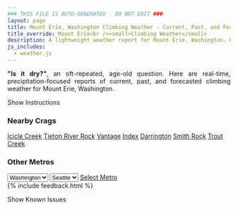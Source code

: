 ```yaml
---
### THIS FILE IS AUTO-GENERATED - DO NOT EDIT ###
layout: page
title: Mount Erie, Washington Climbing Weather - Current, Past, and Forecasted Report
title_override: Mount Erie<br /><small>Climbing Weather</small>
description: A lightweight weather report for Mount Erie, Washington. Optimized for slow internet connections.
js_includes:
  - weather.js
---
```


<section class="measure center lh-copy f5-ns f6 ph2 mv4" style="text-align: justify;">
<strong>"Is it dry?"</strong>, an oft-repeated, age-old question. Here are real-time,
precipitation-focused reports of current, past, and forecasted climbing weather for Mount Erie, Washington.
</section>

<p id="settings-toggle" class="mw5 b center tc hover-light-red black-70 pointer">Show Instructions</p>
<section id="settings" class="overflow-hidden" style="display:none;">
    <div class="mv2 ph2 center">
        <div class="fn f6 tc pv2">
            <p class="measure lh-copy center"><strong>Show/hide hourly forecasts</strong> by clicking the desired day.</p>
            <hr class="mw5 p0 mv2 o-60 b0 bt b--light-red light-red bg-light-red">
            <p class="measure lh-copy center"><strong>Current and Past conditions</strong> are measured by the nearest weather station. <strong>Forecast conditions</strong> are calculated and polled separately.</p>
            <hr class="mw5 p0 mv2 o-60 b0 bt b--light-red light-red bg-light-red">
            <p class="measure lh-copy center"><strong>Having issues?</strong> Try <a id="clear-cache" class="no-underline relative fancy-link light-red hover-light-red" href="#">clearing the local cache</a>.</p>
            <hr class="mw5 p0 mv2 o-60 b0 bt b--light-red light-red bg-light-red">
            <p class="measure lh-copy center">Weather data sourced from <a class="no-underline fancy-link relative light-red" target="_blank" href="https://www.weather.gov/documentation/services-web-api">weather.gov</a>.</p>
        </div>
    </div>
</section>
<section id="weather" data-crag="mount-erie-washington" class="mv4-ns mv3 ph2 center"></section>
<section id="nearby" class="tc lh-copy">
  <h3>Nearby Crags</h3>
<a class="nowrap no-underline fancy-link relative light-red mh3" href="/crags/icicle-creek-washington-weather.html">Icicle Creek</a>
<a class="nowrap no-underline fancy-link relative light-red mh3" href="/crags/tieton-river-rock-washington-weather.html">Tieton River Rock</a>
<a class="nowrap no-underline fancy-link relative light-red mh3" href="/crags/vantage-washington-weather.html">Vantage</a>
<a class="nowrap no-underline fancy-link relative light-red mh3" href="/crags/index-washington-weather.html">Index</a>
<a class="nowrap no-underline fancy-link relative light-red mh3" href="/crags/darrington-washington-weather.html">Darrington</a>
<a class="nowrap no-underline fancy-link relative light-red mh3" href="/crags/smith-rock-oregon-weather.html">Smith Rock</a>
<a class="nowrap no-underline fancy-link relative light-red mh3" href="/crags/trout-creek-oregon-weather.html">Trout Creek</a>
</section>
<section id="nearby" class="tc lh-copy">
  <h3>Other Metros</h3>
  <select class="ma1 bg-near-white pa2" id="stateSel">
    <option value="Texas">Texas</option>
    <option value="Washington" selected>Washington</option>
    <option value="Colorado">Colorado</option>
    <option value="Tennessee">Tennessee</option>
    <option value="Utah">Utah</option>
    <option value="California">California</option>
  </select>
  <select class="ma1 bg-near-white pa2" id="citySel">
    <option value="Seattle" selected>Seattle</option>
  </select>
  <a id="selectMetro" class="f6 link dim ph3 pv2 ma1 dib white bg-light-red" href="/crags/seattle-washington-weather.html">Select Metro</a>
  <script>
    var states = [];
    states["Texas"] = "Austin"
    states["Washington"] = "Seattle"
    states["Colorado"] = "Denver"
    states["Tennessee"] = "Nashville"
    states["Utah"] = "Salt Lake City"
    states["California"] = "San Francisco|Los Angeles"
  </script>
</section>
{% include feedback.html %}
<p id="issues-toggle" class="mw5 b center tc hover-light-red black-70 pointer">Show Known Issues</p>
<section id="issues" class="overflow-hidden tc f6">
</section>

<script>
  var weekly_SEW_123_109 = {"updated":"2021-12-12T22:58:42+00:00","units":"us","forecastGenerator":"BaselineForecastGenerator","generatedAt":"2021-12-13T08:18:57+00:00","updateTime":"2021-12-12T22:58:42+00:00","validTimes":"2021-12-12T16:00:00+00:00/P7DT12H","elevation":{"unitCode":"wmoUnit:m","value":238.9632},"periods":[{"number":1,"name":"Overnight","startTime":"2021-12-13T00:00:00-08:00","endTime":"2021-12-13T06:00:00-08:00","isDaytime":false,"temperature":36,"temperatureUnit":"F","temperatureTrend":null,"windSpeed":"12 mph","windDirection":"ESE","icon":"https://api.weather.gov/icons/land/night/snow,50?size=medium","shortForecast":"Chance Rain And Snow Showers","detailedForecast":"A chance of rain and snow showers. Cloudy, with a low around 36. East southeast wind around 12 mph. Chance of precipitation is 50%. New rainfall amounts less than a tenth of an inch possible."},{"number":2,"name":"Monday","startTime":"2021-12-13T06:00:00-08:00","endTime":"2021-12-13T18:00:00-08:00","isDaytime":true,"temperature":44,"temperatureUnit":"F","temperatureTrend":"falling","windSpeed":"8 to 15 mph","windDirection":"SE","icon":"https://api.weather.gov/icons/land/day/snow,70?size=medium","shortForecast":"Rain And Snow Showers Likely","detailedForecast":"Rain and snow showers likely. Mostly cloudy. High near 44, with temperatures falling to around 41 in the afternoon. Southeast wind 8 to 15 mph, with gusts as high as 21 mph. Chance of precipitation is 70%. New rainfall amounts between a tenth and quarter of an inch possible."},{"number":3,"name":"Monday Night","startTime":"2021-12-13T18:00:00-08:00","endTime":"2021-12-14T06:00:00-08:00","isDaytime":false,"temperature":35,"temperatureUnit":"F","temperatureTrend":"rising","windSpeed":"7 to 10 mph","windDirection":"SSE","icon":"https://api.weather.gov/icons/land/night/rain_showers,70/snow,50?size=medium","shortForecast":"Rain Showers Likely then Chance Rain And Snow Showers","detailedForecast":"Rain showers likely before 1am, then a chance of rain and snow showers. Mostly cloudy. Low around 35, with temperatures rising to around 37 overnight. South southeast wind 7 to 10 mph. Chance of precipitation is 70%. New rainfall amounts between a tenth and quarter of an inch possible."},{"number":4,"name":"Tuesday","startTime":"2021-12-14T06:00:00-08:00","endTime":"2021-12-14T18:00:00-08:00","isDaytime":true,"temperature":42,"temperatureUnit":"F","temperatureTrend":null,"windSpeed":"8 mph","windDirection":"SE","icon":"https://api.weather.gov/icons/land/day/snow,40/snow,30?size=medium","shortForecast":"Chance Rain And Snow Showers","detailedForecast":"A chance of rain and snow showers. Partly sunny, with a high near 42. Southeast wind around 8 mph. Chance of precipitation is 40%. New rainfall amounts less than a tenth of an inch possible."},{"number":5,"name":"Tuesday Night","startTime":"2021-12-14T18:00:00-08:00","endTime":"2021-12-15T06:00:00-08:00","isDaytime":false,"temperature":33,"temperatureUnit":"F","temperatureTrend":null,"windSpeed":"7 to 13 mph","windDirection":"ESE","icon":"https://api.weather.gov/icons/land/night/snow,30?size=medium","shortForecast":"Chance Snow Showers then Chance Light Snow","detailedForecast":"A chance of rain showers before 7pm, then a chance of snow showers between 7pm and 10pm, then a chance of snow. Mostly cloudy, with a low around 33. East southeast wind 7 to 13 mph. Chance of precipitation is 30%. Little or no snow accumulation expected."},{"number":6,"name":"Wednesday","startTime":"2021-12-15T06:00:00-08:00","endTime":"2021-12-15T18:00:00-08:00","isDaytime":true,"temperature":42,"temperatureUnit":"F","temperatureTrend":null,"windSpeed":"6 to 13 mph","windDirection":"ESE","icon":"https://api.weather.gov/icons/land/day/snow,30?size=medium","shortForecast":"Chance Light Snow","detailedForecast":"A chance of snow before 4pm, then a chance of rain and snow showers. Mostly cloudy, with a high near 42. Chance of precipitation is 30%. Little or no snow accumulation expected."},{"number":7,"name":"Wednesday Night","startTime":"2021-12-15T18:00:00-08:00","endTime":"2021-12-16T06:00:00-08:00","isDaytime":false,"temperature":29,"temperatureUnit":"F","temperatureTrend":null,"windSpeed":"7 mph","windDirection":"E","icon":"https://api.weather.gov/icons/land/night/snow,30/snow,20?size=medium","shortForecast":"Chance Rain And Snow Showers","detailedForecast":"A chance of rain and snow showers. Mostly cloudy, with a low around 29. Chance of precipitation is 30%."},{"number":8,"name":"Thursday","startTime":"2021-12-16T06:00:00-08:00","endTime":"2021-12-16T18:00:00-08:00","isDaytime":true,"temperature":40,"temperatureUnit":"F","temperatureTrend":null,"windSpeed":"6 to 17 mph","windDirection":"N","icon":"https://api.weather.gov/icons/land/day/snow/sct?size=medium","shortForecast":"Slight Chance Snow Showers then Mostly Sunny","detailedForecast":"A slight chance of snow showers before 10am. Mostly sunny, with a high near 40."},{"number":9,"name":"Thursday Night","startTime":"2021-12-16T18:00:00-08:00","endTime":"2021-12-17T06:00:00-08:00","isDaytime":false,"temperature":30,"temperatureUnit":"F","temperatureTrend":null,"windSpeed":"6 to 17 mph","windDirection":"E","icon":"https://api.weather.gov/icons/land/night/sct?size=medium","shortForecast":"Partly Cloudy","detailedForecast":"Partly cloudy, with a low around 30."},{"number":10,"name":"Friday","startTime":"2021-12-17T06:00:00-08:00","endTime":"2021-12-17T18:00:00-08:00","isDaytime":true,"temperature":40,"temperatureUnit":"F","temperatureTrend":null,"windSpeed":"7 mph","windDirection":"ESE","icon":"https://api.weather.gov/icons/land/day/snow?size=medium","shortForecast":"Chance Snow Showers","detailedForecast":"A chance of snow showers between 10am and 1pm, then rain and snow showers likely. Partly sunny, with a high near 40."},{"number":11,"name":"Friday Night","startTime":"2021-12-17T18:00:00-08:00","endTime":"2021-12-18T06:00:00-08:00","isDaytime":false,"temperature":33,"temperatureUnit":"F","temperatureTrend":null,"windSpeed":"7 to 30 mph","windDirection":"SE","icon":"https://api.weather.gov/icons/land/night/snow?size=medium","shortForecast":"Rain And Snow Showers Likely","detailedForecast":"Rain and snow showers likely. Mostly cloudy, with a low around 33."},{"number":12,"name":"Saturday","startTime":"2021-12-18T06:00:00-08:00","endTime":"2021-12-18T18:00:00-08:00","isDaytime":true,"temperature":43,"temperatureUnit":"F","temperatureTrend":null,"windSpeed":"21 to 31 mph","windDirection":"SE","icon":"https://api.weather.gov/icons/land/day/rain_showers?size=medium","shortForecast":"Rain Showers Likely","detailedForecast":"Rain showers likely. Mostly cloudy, with a high near 43."},{"number":13,"name":"Saturday Night","startTime":"2021-12-18T18:00:00-08:00","endTime":"2021-12-19T06:00:00-08:00","isDaytime":false,"temperature":32,"temperatureUnit":"F","temperatureTrend":null,"windSpeed":"5 to 21 mph","windDirection":"E","icon":"https://api.weather.gov/icons/land/night/snow?size=medium","shortForecast":"Chance Rain And Snow Showers","detailedForecast":"A chance of rain showers before 7pm, then a chance of rain and snow showers. Mostly cloudy, with a low around 32."},{"number":14,"name":"Sunday","startTime":"2021-12-19T06:00:00-08:00","endTime":"2021-12-19T18:00:00-08:00","isDaytime":true,"temperature":40,"temperatureUnit":"F","temperatureTrend":null,"windSpeed":"6 mph","windDirection":"ENE","icon":"https://api.weather.gov/icons/land/day/snow?size=medium","shortForecast":"Chance Rain And Snow Showers","detailedForecast":"A chance of rain and snow showers before 5pm. Mostly cloudy, with a high near 40."}]}
  var hourly_SEW_123_109 = {"@context":["https://geojson.org/geojson-ld/geojson-context.jsonld",{"@version":"1.1","wx":"https://api.weather.gov/ontology#","geo":"http://www.opengis.net/ont/geosparql#","unit":"http://codes.wmo.int/common/unit/","@vocab":"https://api.weather.gov/ontology#"}],"type":"Feature","geometry":{"type":"Polygon","coordinates":[[[-122.6330782,48.4707685],[-122.6267295,48.4503975],[-122.596024,48.454603500000005],[-122.6023661,48.474974700000004],[-122.6330782,48.4707685]]]},"properties":{"updated":"2021-12-12T22:58:42+00:00","units":"us","forecastGenerator":"HourlyForecastGenerator","generatedAt":"2021-12-13T08:45:48+00:00","updateTime":"2021-12-12T22:58:42+00:00","validTimes":"2021-12-12T16:00:00+00:00/P7DT12H","elevation":{"unitCode":"wmoUnit:m","value":238.9632},"periods":[{"number":1,"name":"","startTime":"2021-12-13T00:00:00-08:00","endTime":"2021-12-13T01:00:00-08:00","isDaytime":false,"temperature":38,"temperatureUnit":"F","temperatureTrend":null,"windSpeed":"12 mph","windDirection":"SE","icon":"https://api.weather.gov/icons/land/night/snow,50?size=small","shortForecast":"Chance Rain And Snow Showers","detailedForecast":""},{"number":2,"name":"","startTime":"2021-12-13T01:00:00-08:00","endTime":"2021-12-13T02:00:00-08:00","isDaytime":false,"temperature":38,"temperatureUnit":"F","temperatureTrend":null,"windSpeed":"9 mph","windDirection":"E","icon":"https://api.weather.gov/icons/land/night/snow,50?size=small","shortForecast":"Chance Rain And Snow Showers","detailedForecast":""},{"number":3,"name":"","startTime":"2021-12-13T02:00:00-08:00","endTime":"2021-12-13T03:00:00-08:00","isDaytime":false,"temperature":38,"temperatureUnit":"F","temperatureTrend":null,"windSpeed":"9 mph","windDirection":"E","icon":"https://api.weather.gov/icons/land/night/snow,50?size=small","shortForecast":"Chance Rain And Snow Showers","detailedForecast":""},{"number":4,"name":"","startTime":"2021-12-13T03:00:00-08:00","endTime":"2021-12-13T04:00:00-08:00","isDaytime":false,"temperature":38,"temperatureUnit":"F","temperatureTrend":null,"windSpeed":"9 mph","windDirection":"E","icon":"https://api.weather.gov/icons/land/night/snow,50?size=small","shortForecast":"Chance Rain And Snow Showers","detailedForecast":""},{"number":5,"name":"","startTime":"2021-12-13T04:00:00-08:00","endTime":"2021-12-13T05:00:00-08:00","isDaytime":false,"temperature":38,"temperatureUnit":"F","temperatureTrend":null,"windSpeed":"12 mph","windDirection":"ESE","icon":"https://api.weather.gov/icons/land/night/snow,50?size=small","shortForecast":"Chance Rain And Snow Showers","detailedForecast":""},{"number":6,"name":"","startTime":"2021-12-13T05:00:00-08:00","endTime":"2021-12-13T06:00:00-08:00","isDaytime":false,"temperature":37,"temperatureUnit":"F","temperatureTrend":null,"windSpeed":"12 mph","windDirection":"ESE","icon":"https://api.weather.gov/icons/land/night/snow,50?size=small","shortForecast":"Chance Rain And Snow Showers","detailedForecast":""},{"number":7,"name":"","startTime":"2021-12-13T06:00:00-08:00","endTime":"2021-12-13T07:00:00-08:00","isDaytime":true,"temperature":38,"temperatureUnit":"F","temperatureTrend":null,"windSpeed":"12 mph","windDirection":"ESE","icon":"https://api.weather.gov/icons/land/day/snow,50?size=small","shortForecast":"Chance Rain And Snow Showers","detailedForecast":""},{"number":8,"name":"","startTime":"2021-12-13T07:00:00-08:00","endTime":"2021-12-13T08:00:00-08:00","isDaytime":true,"temperature":38,"temperatureUnit":"F","temperatureTrend":null,"windSpeed":"15 mph","windDirection":"SE","icon":"https://api.weather.gov/icons/land/day/rain_showers?size=small","shortForecast":"Chance Rain Showers","detailedForecast":""},{"number":9,"name":"","startTime":"2021-12-13T08:00:00-08:00","endTime":"2021-12-13T09:00:00-08:00","isDaytime":true,"temperature":39,"temperatureUnit":"F","temperatureTrend":null,"windSpeed":"15 mph","windDirection":"SE","icon":"https://api.weather.gov/icons/land/day/rain_showers?size=small","shortForecast":"Chance Rain Showers","detailedForecast":""},{"number":10,"name":"","startTime":"2021-12-13T09:00:00-08:00","endTime":"2021-12-13T10:00:00-08:00","isDaytime":true,"temperature":40,"temperatureUnit":"F","temperatureTrend":null,"windSpeed":"15 mph","windDirection":"SE","icon":"https://api.weather.gov/icons/land/day/rain_showers?size=small","shortForecast":"Chance Rain Showers","detailedForecast":""},{"number":11,"name":"","startTime":"2021-12-13T10:00:00-08:00","endTime":"2021-12-13T11:00:00-08:00","isDaytime":true,"temperature":41,"temperatureUnit":"F","temperatureTrend":null,"windSpeed":"15 mph","windDirection":"SSE","icon":"https://api.weather.gov/icons/land/day/rain_showers?size=small","shortForecast":"Rain Showers Likely","detailedForecast":""},{"number":12,"name":"","startTime":"2021-12-13T11:00:00-08:00","endTime":"2021-12-13T12:00:00-08:00","isDaytime":true,"temperature":42,"temperatureUnit":"F","temperatureTrend":null,"windSpeed":"15 mph","windDirection":"SSE","icon":"https://api.weather.gov/icons/land/day/rain_showers?size=small","shortForecast":"Rain Showers Likely","detailedForecast":""},{"number":13,"name":"","startTime":"2021-12-13T12:00:00-08:00","endTime":"2021-12-13T13:00:00-08:00","isDaytime":true,"temperature":43,"temperatureUnit":"F","temperatureTrend":null,"windSpeed":"15 mph","windDirection":"SSE","icon":"https://api.weather.gov/icons/land/day/rain_showers?size=small","shortForecast":"Rain Showers Likely","detailedForecast":""},{"number":14,"name":"","startTime":"2021-12-13T13:00:00-08:00","endTime":"2021-12-13T14:00:00-08:00","isDaytime":true,"temperature":43,"temperatureUnit":"F","temperatureTrend":null,"windSpeed":"13 mph","windDirection":"SE","icon":"https://api.weather.gov/icons/land/day/rain_showers?size=small","shortForecast":"Rain Showers Likely","detailedForecast":""},{"number":15,"name":"","startTime":"2021-12-13T14:00:00-08:00","endTime":"2021-12-13T15:00:00-08:00","isDaytime":true,"temperature":43,"temperatureUnit":"F","temperatureTrend":null,"windSpeed":"13 mph","windDirection":"SE","icon":"https://api.weather.gov/icons/land/day/rain_showers?size=small","shortForecast":"Rain Showers Likely","detailedForecast":""},{"number":16,"name":"","startTime":"2021-12-13T15:00:00-08:00","endTime":"2021-12-13T16:00:00-08:00","isDaytime":true,"temperature":43,"temperatureUnit":"F","temperatureTrend":null,"windSpeed":"13 mph","windDirection":"SE","icon":"https://api.weather.gov/icons/land/day/rain_showers?size=small","shortForecast":"Rain Showers Likely","detailedForecast":""},{"number":17,"name":"","startTime":"2021-12-13T16:00:00-08:00","endTime":"2021-12-13T17:00:00-08:00","isDaytime":true,"temperature":41,"temperatureUnit":"F","temperatureTrend":null,"windSpeed":"8 mph","windDirection":"SE","icon":"https://api.weather.gov/icons/land/day/rain_showers?size=small","shortForecast":"Rain Showers Likely","detailedForecast":""},{"number":18,"name":"","startTime":"2021-12-13T17:00:00-08:00","endTime":"2021-12-13T18:00:00-08:00","isDaytime":true,"temperature":41,"temperatureUnit":"F","temperatureTrend":null,"windSpeed":"8 mph","windDirection":"SE","icon":"https://api.weather.gov/icons/land/day/rain_showers?size=small","shortForecast":"Rain Showers Likely","detailedForecast":""},{"number":19,"name":"","startTime":"2021-12-13T18:00:00-08:00","endTime":"2021-12-13T19:00:00-08:00","isDaytime":false,"temperature":40,"temperatureUnit":"F","temperatureTrend":null,"windSpeed":"8 mph","windDirection":"SE","icon":"https://api.weather.gov/icons/land/night/rain_showers?size=small","shortForecast":"Rain Showers Likely","detailedForecast":""},{"number":20,"name":"","startTime":"2021-12-13T19:00:00-08:00","endTime":"2021-12-13T20:00:00-08:00","isDaytime":false,"temperature":38,"temperatureUnit":"F","temperatureTrend":null,"windSpeed":"10 mph","windDirection":"SSW","icon":"https://api.weather.gov/icons/land/night/rain_showers?size=small","shortForecast":"Rain Showers Likely","detailedForecast":""},{"number":21,"name":"","startTime":"2021-12-13T20:00:00-08:00","endTime":"2021-12-13T21:00:00-08:00","isDaytime":false,"temperature":39,"temperatureUnit":"F","temperatureTrend":null,"windSpeed":"10 mph","windDirection":"SSW","icon":"https://api.weather.gov/icons/land/night/rain_showers?size=small","shortForecast":"Rain Showers Likely","detailedForecast":""},{"number":22,"name":"","startTime":"2021-12-13T21:00:00-08:00","endTime":"2021-12-13T22:00:00-08:00","isDaytime":false,"temperature":38,"temperatureUnit":"F","temperatureTrend":null,"windSpeed":"10 mph","windDirection":"SSW","icon":"https://api.weather.gov/icons/land/night/rain_showers?size=small","shortForecast":"Rain Showers Likely","detailedForecast":""},{"number":23,"name":"","startTime":"2021-12-13T22:00:00-08:00","endTime":"2021-12-13T23:00:00-08:00","isDaytime":false,"temperature":38,"temperatureUnit":"F","temperatureTrend":null,"windSpeed":"9 mph","windDirection":"SSE","icon":"https://api.weather.gov/icons/land/night/rain_showers?size=small","shortForecast":"Chance Rain Showers","detailedForecast":""},{"number":24,"name":"","startTime":"2021-12-13T23:00:00-08:00","endTime":"2021-12-14T00:00:00-08:00","isDaytime":false,"temperature":38,"temperatureUnit":"F","temperatureTrend":null,"windSpeed":"9 mph","windDirection":"SSE","icon":"https://api.weather.gov/icons/land/night/rain_showers?size=small","shortForecast":"Chance Rain Showers","detailedForecast":""},{"number":25,"name":"","startTime":"2021-12-14T00:00:00-08:00","endTime":"2021-12-14T01:00:00-08:00","isDaytime":false,"temperature":38,"temperatureUnit":"F","temperatureTrend":null,"windSpeed":"9 mph","windDirection":"SSE","icon":"https://api.weather.gov/icons/land/night/rain_showers?size=small","shortForecast":"Chance Rain Showers","detailedForecast":""},{"number":26,"name":"","startTime":"2021-12-14T01:00:00-08:00","endTime":"2021-12-14T02:00:00-08:00","isDaytime":false,"temperature":37,"temperatureUnit":"F","temperatureTrend":null,"windSpeed":"7 mph","windDirection":"SSE","icon":"https://api.weather.gov/icons/land/night/snow?size=small","shortForecast":"Chance Rain And Snow Showers","detailedForecast":""},{"number":27,"name":"","startTime":"2021-12-14T02:00:00-08:00","endTime":"2021-12-14T03:00:00-08:00","isDaytime":false,"temperature":37,"temperatureUnit":"F","temperatureTrend":null,"windSpeed":"7 mph","windDirection":"SSE","icon":"https://api.weather.gov/icons/land/night/snow?size=small","shortForecast":"Chance Rain And Snow Showers","detailedForecast":""},{"number":28,"name":"","startTime":"2021-12-14T03:00:00-08:00","endTime":"2021-12-14T04:00:00-08:00","isDaytime":false,"temperature":37,"temperatureUnit":"F","temperatureTrend":null,"windSpeed":"7 mph","windDirection":"SSE","icon":"https://api.weather.gov/icons/land/night/snow?size=small","shortForecast":"Chance Rain And Snow Showers","detailedForecast":""},{"number":29,"name":"","startTime":"2021-12-14T04:00:00-08:00","endTime":"2021-12-14T05:00:00-08:00","isDaytime":false,"temperature":37,"temperatureUnit":"F","temperatureTrend":null,"windSpeed":"7 mph","windDirection":"SSE","icon":"https://api.weather.gov/icons/land/night/snow?size=small","shortForecast":"Chance Rain And Snow Showers","detailedForecast":""},{"number":30,"name":"","startTime":"2021-12-14T05:00:00-08:00","endTime":"2021-12-14T06:00:00-08:00","isDaytime":false,"temperature":37,"temperatureUnit":"F","temperatureTrend":null,"windSpeed":"7 mph","windDirection":"SSE","icon":"https://api.weather.gov/icons/land/night/snow?size=small","shortForecast":"Chance Rain And Snow Showers","detailedForecast":""},{"number":31,"name":"","startTime":"2021-12-14T06:00:00-08:00","endTime":"2021-12-14T07:00:00-08:00","isDaytime":true,"temperature":36,"temperatureUnit":"F","temperatureTrend":null,"windSpeed":"7 mph","windDirection":"SSE","icon":"https://api.weather.gov/icons/land/day/snow?size=small","shortForecast":"Chance Rain And Snow Showers","detailedForecast":""},{"number":32,"name":"","startTime":"2021-12-14T07:00:00-08:00","endTime":"2021-12-14T08:00:00-08:00","isDaytime":true,"temperature":36,"temperatureUnit":"F","temperatureTrend":null,"windSpeed":"7 mph","windDirection":"SE","icon":"https://api.weather.gov/icons/land/day/snow?size=small","shortForecast":"Chance Rain And Snow Showers","detailedForecast":""},{"number":33,"name":"","startTime":"2021-12-14T08:00:00-08:00","endTime":"2021-12-14T09:00:00-08:00","isDaytime":true,"temperature":36,"temperatureUnit":"F","temperatureTrend":null,"windSpeed":"7 mph","windDirection":"SE","icon":"https://api.weather.gov/icons/land/day/snow?size=small","shortForecast":"Chance Rain And Snow Showers","detailedForecast":""},{"number":34,"name":"","startTime":"2021-12-14T09:00:00-08:00","endTime":"2021-12-14T10:00:00-08:00","isDaytime":true,"temperature":37,"temperatureUnit":"F","temperatureTrend":null,"windSpeed":"7 mph","windDirection":"SE","icon":"https://api.weather.gov/icons/land/day/snow?size=small","shortForecast":"Chance Rain And Snow Showers","detailedForecast":""},{"number":35,"name":"","startTime":"2021-12-14T10:00:00-08:00","endTime":"2021-12-14T11:00:00-08:00","isDaytime":true,"temperature":38,"temperatureUnit":"F","temperatureTrend":null,"windSpeed":"8 mph","windDirection":"SE","icon":"https://api.weather.gov/icons/land/day/snow?size=small","shortForecast":"Chance Rain And Snow Showers","detailedForecast":""},{"number":36,"name":"","startTime":"2021-12-14T11:00:00-08:00","endTime":"2021-12-14T12:00:00-08:00","isDaytime":true,"temperature":39,"temperatureUnit":"F","temperatureTrend":null,"windSpeed":"8 mph","windDirection":"SE","icon":"https://api.weather.gov/icons/land/day/snow?size=small","shortForecast":"Chance Rain And Snow Showers","detailedForecast":""},{"number":37,"name":"","startTime":"2021-12-14T12:00:00-08:00","endTime":"2021-12-14T13:00:00-08:00","isDaytime":true,"temperature":40,"temperatureUnit":"F","temperatureTrend":null,"windSpeed":"8 mph","windDirection":"SE","icon":"https://api.weather.gov/icons/land/day/snow?size=small","shortForecast":"Chance Rain And Snow Showers","detailedForecast":""},{"number":38,"name":"","startTime":"2021-12-14T13:00:00-08:00","endTime":"2021-12-14T14:00:00-08:00","isDaytime":true,"temperature":41,"temperatureUnit":"F","temperatureTrend":null,"windSpeed":"8 mph","windDirection":"SSE","icon":"https://api.weather.gov/icons/land/day/rain_showers?size=small","shortForecast":"Chance Rain Showers","detailedForecast":""},{"number":39,"name":"","startTime":"2021-12-14T14:00:00-08:00","endTime":"2021-12-14T15:00:00-08:00","isDaytime":true,"temperature":41,"temperatureUnit":"F","temperatureTrend":null,"windSpeed":"8 mph","windDirection":"SSE","icon":"https://api.weather.gov/icons/land/day/rain_showers?size=small","shortForecast":"Chance Rain Showers","detailedForecast":""},{"number":40,"name":"","startTime":"2021-12-14T15:00:00-08:00","endTime":"2021-12-14T16:00:00-08:00","isDaytime":true,"temperature":41,"temperatureUnit":"F","temperatureTrend":null,"windSpeed":"8 mph","windDirection":"SSE","icon":"https://api.weather.gov/icons/land/day/rain_showers?size=small","shortForecast":"Chance Rain Showers","detailedForecast":""},{"number":41,"name":"","startTime":"2021-12-14T16:00:00-08:00","endTime":"2021-12-14T17:00:00-08:00","isDaytime":true,"temperature":40,"temperatureUnit":"F","temperatureTrend":null,"windSpeed":"7 mph","windDirection":"SE","icon":"https://api.weather.gov/icons/land/day/rain_showers?size=small","shortForecast":"Chance Rain Showers","detailedForecast":""},{"number":42,"name":"","startTime":"2021-12-14T17:00:00-08:00","endTime":"2021-12-14T18:00:00-08:00","isDaytime":true,"temperature":39,"temperatureUnit":"F","temperatureTrend":null,"windSpeed":"7 mph","windDirection":"SE","icon":"https://api.weather.gov/icons/land/day/rain_showers?size=small","shortForecast":"Chance Rain Showers","detailedForecast":""},{"number":43,"name":"","startTime":"2021-12-14T18:00:00-08:00","endTime":"2021-12-14T19:00:00-08:00","isDaytime":false,"temperature":38,"temperatureUnit":"F","temperatureTrend":null,"windSpeed":"7 mph","windDirection":"SE","icon":"https://api.weather.gov/icons/land/night/rain_showers?size=small","shortForecast":"Chance Rain Showers","detailedForecast":""},{"number":44,"name":"","startTime":"2021-12-14T19:00:00-08:00","endTime":"2021-12-14T20:00:00-08:00","isDaytime":false,"temperature":37,"temperatureUnit":"F","temperatureTrend":null,"windSpeed":"9 mph","windDirection":"SE","icon":"https://api.weather.gov/icons/land/night/snow?size=small","shortForecast":"Chance Snow Showers","detailedForecast":""},{"number":45,"name":"","startTime":"2021-12-14T20:00:00-08:00","endTime":"2021-12-14T21:00:00-08:00","isDaytime":false,"temperature":36,"temperatureUnit":"F","temperatureTrend":null,"windSpeed":"9 mph","windDirection":"SE","icon":"https://api.weather.gov/icons/land/night/snow?size=small","shortForecast":"Chance Snow Showers","detailedForecast":""},{"number":46,"name":"","startTime":"2021-12-14T21:00:00-08:00","endTime":"2021-12-14T22:00:00-08:00","isDaytime":false,"temperature":36,"temperatureUnit":"F","temperatureTrend":null,"windSpeed":"9 mph","windDirection":"SE","icon":"https://api.weather.gov/icons/land/night/snow?size=small","shortForecast":"Chance Snow Showers","detailedForecast":""},{"number":47,"name":"","startTime":"2021-12-14T22:00:00-08:00","endTime":"2021-12-14T23:00:00-08:00","isDaytime":false,"temperature":35,"temperatureUnit":"F","temperatureTrend":null,"windSpeed":"10 mph","windDirection":"SE","icon":"https://api.weather.gov/icons/land/night/snow?size=small","shortForecast":"Chance Light Snow","detailedForecast":""},{"number":48,"name":"","startTime":"2021-12-14T23:00:00-08:00","endTime":"2021-12-15T00:00:00-08:00","isDaytime":false,"temperature":36,"temperatureUnit":"F","temperatureTrend":null,"windSpeed":"10 mph","windDirection":"SE","icon":"https://api.weather.gov/icons/land/night/snow?size=small","shortForecast":"Chance Light Snow","detailedForecast":""},{"number":49,"name":"","startTime":"2021-12-15T00:00:00-08:00","endTime":"2021-12-15T01:00:00-08:00","isDaytime":false,"temperature":36,"temperatureUnit":"F","temperatureTrend":null,"windSpeed":"10 mph","windDirection":"SE","icon":"https://api.weather.gov/icons/land/night/snow?size=small","shortForecast":"Chance Light Snow","detailedForecast":""},{"number":50,"name":"","startTime":"2021-12-15T01:00:00-08:00","endTime":"2021-12-15T02:00:00-08:00","isDaytime":false,"temperature":36,"temperatureUnit":"F","temperatureTrend":null,"windSpeed":"12 mph","windDirection":"E","icon":"https://api.weather.gov/icons/land/night/snow?size=small","shortForecast":"Chance Light Snow","detailedForecast":""},{"number":51,"name":"","startTime":"2021-12-15T02:00:00-08:00","endTime":"2021-12-15T03:00:00-08:00","isDaytime":false,"temperature":36,"temperatureUnit":"F","temperatureTrend":null,"windSpeed":"12 mph","windDirection":"E","icon":"https://api.weather.gov/icons/land/night/snow?size=small","shortForecast":"Chance Light Snow","detailedForecast":""},{"number":52,"name":"","startTime":"2021-12-15T03:00:00-08:00","endTime":"2021-12-15T04:00:00-08:00","isDaytime":false,"temperature":35,"temperatureUnit":"F","temperatureTrend":null,"windSpeed":"12 mph","windDirection":"E","icon":"https://api.weather.gov/icons/land/night/snow?size=small","shortForecast":"Chance Light Snow","detailedForecast":""},{"number":53,"name":"","startTime":"2021-12-15T04:00:00-08:00","endTime":"2021-12-15T05:00:00-08:00","isDaytime":false,"temperature":34,"temperatureUnit":"F","temperatureTrend":null,"windSpeed":"13 mph","windDirection":"ESE","icon":"https://api.weather.gov/icons/land/night/snow?size=small","shortForecast":"Chance Light Snow","detailedForecast":""},{"number":54,"name":"","startTime":"2021-12-15T05:00:00-08:00","endTime":"2021-12-15T06:00:00-08:00","isDaytime":false,"temperature":34,"temperatureUnit":"F","temperatureTrend":null,"windSpeed":"13 mph","windDirection":"ESE","icon":"https://api.weather.gov/icons/land/night/snow?size=small","shortForecast":"Chance Light Snow","detailedForecast":""},{"number":55,"name":"","startTime":"2021-12-15T06:00:00-08:00","endTime":"2021-12-15T07:00:00-08:00","isDaytime":true,"temperature":35,"temperatureUnit":"F","temperatureTrend":null,"windSpeed":"13 mph","windDirection":"ESE","icon":"https://api.weather.gov/icons/land/day/snow?size=small","shortForecast":"Chance Light Snow","detailedForecast":""},{"number":56,"name":"","startTime":"2021-12-15T07:00:00-08:00","endTime":"2021-12-15T08:00:00-08:00","isDaytime":true,"temperature":35,"temperatureUnit":"F","temperatureTrend":null,"windSpeed":"12 mph","windDirection":"ESE","icon":"https://api.weather.gov/icons/land/day/snow?size=small","shortForecast":"Chance Light Snow","detailedForecast":""},{"number":57,"name":"","startTime":"2021-12-15T08:00:00-08:00","endTime":"2021-12-15T09:00:00-08:00","isDaytime":true,"temperature":36,"temperatureUnit":"F","temperatureTrend":null,"windSpeed":"12 mph","windDirection":"ESE","icon":"https://api.weather.gov/icons/land/day/snow?size=small","shortForecast":"Chance Light Snow","detailedForecast":""},{"number":58,"name":"","startTime":"2021-12-15T09:00:00-08:00","endTime":"2021-12-15T10:00:00-08:00","isDaytime":true,"temperature":38,"temperatureUnit":"F","temperatureTrend":null,"windSpeed":"12 mph","windDirection":"ESE","icon":"https://api.weather.gov/icons/land/day/snow?size=small","shortForecast":"Chance Light Snow","detailedForecast":""},{"number":59,"name":"","startTime":"2021-12-15T10:00:00-08:00","endTime":"2021-12-15T11:00:00-08:00","isDaytime":true,"temperature":39,"temperatureUnit":"F","temperatureTrend":null,"windSpeed":"12 mph","windDirection":"E","icon":"https://api.weather.gov/icons/land/day/snow?size=small","shortForecast":"Chance Light Snow","detailedForecast":""},{"number":60,"name":"","startTime":"2021-12-15T11:00:00-08:00","endTime":"2021-12-15T12:00:00-08:00","isDaytime":true,"temperature":40,"temperatureUnit":"F","temperatureTrend":null,"windSpeed":"12 mph","windDirection":"E","icon":"https://api.weather.gov/icons/land/day/snow?size=small","shortForecast":"Chance Light Snow","detailedForecast":""},{"number":61,"name":"","startTime":"2021-12-15T12:00:00-08:00","endTime":"2021-12-15T13:00:00-08:00","isDaytime":true,"temperature":41,"temperatureUnit":"F","temperatureTrend":null,"windSpeed":"12 mph","windDirection":"E","icon":"https://api.weather.gov/icons/land/day/snow?size=small","shortForecast":"Chance Light Snow","detailedForecast":""},{"number":62,"name":"","startTime":"2021-12-15T13:00:00-08:00","endTime":"2021-12-15T14:00:00-08:00","isDaytime":true,"temperature":41,"temperatureUnit":"F","temperatureTrend":null,"windSpeed":"7 mph","windDirection":"ESE","icon":"https://api.weather.gov/icons/land/day/snow?size=small","shortForecast":"Chance Light Snow","detailedForecast":""},{"number":63,"name":"","startTime":"2021-12-15T14:00:00-08:00","endTime":"2021-12-15T15:00:00-08:00","isDaytime":true,"temperature":41,"temperatureUnit":"F","temperatureTrend":null,"windSpeed":"7 mph","windDirection":"ESE","icon":"https://api.weather.gov/icons/land/day/snow?size=small","shortForecast":"Chance Light Snow","detailedForecast":""},{"number":64,"name":"","startTime":"2021-12-15T15:00:00-08:00","endTime":"2021-12-15T16:00:00-08:00","isDaytime":true,"temperature":40,"temperatureUnit":"F","temperatureTrend":null,"windSpeed":"7 mph","windDirection":"ESE","icon":"https://api.weather.gov/icons/land/day/snow?size=small","shortForecast":"Chance Light Snow","detailedForecast":""},{"number":65,"name":"","startTime":"2021-12-15T16:00:00-08:00","endTime":"2021-12-15T17:00:00-08:00","isDaytime":true,"temperature":40,"temperatureUnit":"F","temperatureTrend":null,"windSpeed":"6 mph","windDirection":"ESE","icon":"https://api.weather.gov/icons/land/day/snow?size=small","shortForecast":"Chance Rain And Snow Showers","detailedForecast":""},{"number":66,"name":"","startTime":"2021-12-15T17:00:00-08:00","endTime":"2021-12-15T18:00:00-08:00","isDaytime":true,"temperature":39,"temperatureUnit":"F","temperatureTrend":null,"windSpeed":"6 mph","windDirection":"ESE","icon":"https://api.weather.gov/icons/land/day/snow?size=small","shortForecast":"Chance Rain And Snow Showers","detailedForecast":""},{"number":67,"name":"","startTime":"2021-12-15T18:00:00-08:00","endTime":"2021-12-15T19:00:00-08:00","isDaytime":false,"temperature":38,"temperatureUnit":"F","temperatureTrend":null,"windSpeed":"6 mph","windDirection":"ESE","icon":"https://api.weather.gov/icons/land/night/snow?size=small","shortForecast":"Chance Rain And Snow Showers","detailedForecast":""},{"number":68,"name":"","startTime":"2021-12-15T19:00:00-08:00","endTime":"2021-12-15T20:00:00-08:00","isDaytime":false,"temperature":37,"temperatureUnit":"F","temperatureTrend":null,"windSpeed":"6 mph","windDirection":"SSE","icon":"https://api.weather.gov/icons/land/night/snow?size=small","shortForecast":"Chance Snow Showers","detailedForecast":""},{"number":69,"name":"","startTime":"2021-12-15T20:00:00-08:00","endTime":"2021-12-15T21:00:00-08:00","isDaytime":false,"temperature":36,"temperatureUnit":"F","temperatureTrend":null,"windSpeed":"6 mph","windDirection":"SSE","icon":"https://api.weather.gov/icons/land/night/snow?size=small","shortForecast":"Chance Snow Showers","detailedForecast":""},{"number":70,"name":"","startTime":"2021-12-15T21:00:00-08:00","endTime":"2021-12-15T22:00:00-08:00","isDaytime":false,"temperature":34,"temperatureUnit":"F","temperatureTrend":null,"windSpeed":"6 mph","windDirection":"SSE","icon":"https://api.weather.gov/icons/land/night/snow?size=small","shortForecast":"Chance Snow Showers","detailedForecast":""},{"number":71,"name":"","startTime":"2021-12-15T22:00:00-08:00","endTime":"2021-12-15T23:00:00-08:00","isDaytime":false,"temperature":33,"temperatureUnit":"F","temperatureTrend":null,"windSpeed":"7 mph","windDirection":"ENE","icon":"https://api.weather.gov/icons/land/night/snow?size=small","shortForecast":"Slight Chance Snow Showers","detailedForecast":""},{"number":72,"name":"","startTime":"2021-12-15T23:00:00-08:00","endTime":"2021-12-16T00:00:00-08:00","isDaytime":false,"temperature":33,"temperatureUnit":"F","temperatureTrend":null,"windSpeed":"7 mph","windDirection":"ENE","icon":"https://api.weather.gov/icons/land/night/snow?size=small","shortForecast":"Slight Chance Snow Showers","detailedForecast":""},{"number":73,"name":"","startTime":"2021-12-16T00:00:00-08:00","endTime":"2021-12-16T01:00:00-08:00","isDaytime":false,"temperature":33,"temperatureUnit":"F","temperatureTrend":null,"windSpeed":"7 mph","windDirection":"ENE","icon":"https://api.weather.gov/icons/land/night/snow?size=small","shortForecast":"Slight Chance Snow Showers","detailedForecast":""},{"number":74,"name":"","startTime":"2021-12-16T01:00:00-08:00","endTime":"2021-12-16T02:00:00-08:00","isDaytime":false,"temperature":34,"temperatureUnit":"F","temperatureTrend":null,"windSpeed":"7 mph","windDirection":"E","icon":"https://api.weather.gov/icons/land/night/snow?size=small","shortForecast":"Slight Chance Snow Showers","detailedForecast":""},{"number":75,"name":"","startTime":"2021-12-16T02:00:00-08:00","endTime":"2021-12-16T03:00:00-08:00","isDaytime":false,"temperature":33,"temperatureUnit":"F","temperatureTrend":null,"windSpeed":"7 mph","windDirection":"E","icon":"https://api.weather.gov/icons/land/night/snow?size=small","shortForecast":"Slight Chance Snow Showers","detailedForecast":""},{"number":76,"name":"","startTime":"2021-12-16T03:00:00-08:00","endTime":"2021-12-16T04:00:00-08:00","isDaytime":false,"temperature":32,"temperatureUnit":"F","temperatureTrend":null,"windSpeed":"7 mph","windDirection":"E","icon":"https://api.weather.gov/icons/land/night/snow?size=small","shortForecast":"Slight Chance Snow Showers","detailedForecast":""},{"number":77,"name":"","startTime":"2021-12-16T04:00:00-08:00","endTime":"2021-12-16T05:00:00-08:00","isDaytime":false,"temperature":30,"temperatureUnit":"F","temperatureTrend":null,"windSpeed":"6 mph","windDirection":"N","icon":"https://api.weather.gov/icons/land/night/snow?size=small","shortForecast":"Slight Chance Snow Showers","detailedForecast":""},{"number":78,"name":"","startTime":"2021-12-16T05:00:00-08:00","endTime":"2021-12-16T06:00:00-08:00","isDaytime":false,"temperature":29,"temperatureUnit":"F","temperatureTrend":null,"windSpeed":"6 mph","windDirection":"N","icon":"https://api.weather.gov/icons/land/night/snow?size=small","shortForecast":"Slight Chance Snow Showers","detailedForecast":""},{"number":79,"name":"","startTime":"2021-12-16T06:00:00-08:00","endTime":"2021-12-16T07:00:00-08:00","isDaytime":true,"temperature":29,"temperatureUnit":"F","temperatureTrend":null,"windSpeed":"6 mph","windDirection":"N","icon":"https://api.weather.gov/icons/land/day/snow?size=small","shortForecast":"Slight Chance Snow Showers","detailedForecast":""},{"number":80,"name":"","startTime":"2021-12-16T07:00:00-08:00","endTime":"2021-12-16T08:00:00-08:00","isDaytime":true,"temperature":29,"temperatureUnit":"F","temperatureTrend":null,"windSpeed":"10 mph","windDirection":"N","icon":"https://api.weather.gov/icons/land/day/snow?size=small","shortForecast":"Slight Chance Snow Showers","detailedForecast":""},{"number":81,"name":"","startTime":"2021-12-16T08:00:00-08:00","endTime":"2021-12-16T09:00:00-08:00","isDaytime":true,"temperature":30,"temperatureUnit":"F","temperatureTrend":null,"windSpeed":"10 mph","windDirection":"N","icon":"https://api.weather.gov/icons/land/day/snow?size=small","shortForecast":"Slight Chance Snow Showers","detailedForecast":""},{"number":82,"name":"","startTime":"2021-12-16T09:00:00-08:00","endTime":"2021-12-16T10:00:00-08:00","isDaytime":true,"temperature":32,"temperatureUnit":"F","temperatureTrend":null,"windSpeed":"10 mph","windDirection":"N","icon":"https://api.weather.gov/icons/land/day/snow?size=small","shortForecast":"Slight Chance Snow Showers","detailedForecast":""},{"number":83,"name":"","startTime":"2021-12-16T10:00:00-08:00","endTime":"2021-12-16T11:00:00-08:00","isDaytime":true,"temperature":33,"temperatureUnit":"F","temperatureTrend":null,"windSpeed":"12 mph","windDirection":"N","icon":"https://api.weather.gov/icons/land/day/few?size=small","shortForecast":"Sunny","detailedForecast":""},{"number":84,"name":"","startTime":"2021-12-16T11:00:00-08:00","endTime":"2021-12-16T12:00:00-08:00","isDaytime":true,"temperature":35,"temperatureUnit":"F","temperatureTrend":null,"windSpeed":"12 mph","windDirection":"N","icon":"https://api.weather.gov/icons/land/day/few?size=small","shortForecast":"Sunny","detailedForecast":""},{"number":85,"name":"","startTime":"2021-12-16T12:00:00-08:00","endTime":"2021-12-16T13:00:00-08:00","isDaytime":true,"temperature":37,"temperatureUnit":"F","temperatureTrend":null,"windSpeed":"12 mph","windDirection":"N","icon":"https://api.weather.gov/icons/land/day/few?size=small","shortForecast":"Sunny","detailedForecast":""},{"number":86,"name":"","startTime":"2021-12-16T13:00:00-08:00","endTime":"2021-12-16T14:00:00-08:00","isDaytime":true,"temperature":38,"temperatureUnit":"F","temperatureTrend":null,"windSpeed":"13 mph","windDirection":"N","icon":"https://api.weather.gov/icons/land/day/few?size=small","shortForecast":"Sunny","detailedForecast":""},{"number":87,"name":"","startTime":"2021-12-16T14:00:00-08:00","endTime":"2021-12-16T15:00:00-08:00","isDaytime":true,"temperature":38,"temperatureUnit":"F","temperatureTrend":null,"windSpeed":"13 mph","windDirection":"N","icon":"https://api.weather.gov/icons/land/day/few?size=small","shortForecast":"Sunny","detailedForecast":""},{"number":88,"name":"","startTime":"2021-12-16T15:00:00-08:00","endTime":"2021-12-16T16:00:00-08:00","isDaytime":true,"temperature":38,"temperatureUnit":"F","temperatureTrend":null,"windSpeed":"13 mph","windDirection":"N","icon":"https://api.weather.gov/icons/land/day/few?size=small","shortForecast":"Sunny","detailedForecast":""},{"number":89,"name":"","startTime":"2021-12-16T16:00:00-08:00","endTime":"2021-12-16T17:00:00-08:00","isDaytime":true,"temperature":38,"temperatureUnit":"F","temperatureTrend":null,"windSpeed":"17 mph","windDirection":"NNE","icon":"https://api.weather.gov/icons/land/day/few?size=small","shortForecast":"Sunny","detailedForecast":""},{"number":90,"name":"","startTime":"2021-12-16T17:00:00-08:00","endTime":"2021-12-16T18:00:00-08:00","isDaytime":true,"temperature":37,"temperatureUnit":"F","temperatureTrend":null,"windSpeed":"17 mph","windDirection":"NNE","icon":"https://api.weather.gov/icons/land/day/few?size=small","shortForecast":"Sunny","detailedForecast":""},{"number":91,"name":"","startTime":"2021-12-16T18:00:00-08:00","endTime":"2021-12-16T19:00:00-08:00","isDaytime":false,"temperature":36,"temperatureUnit":"F","temperatureTrend":null,"windSpeed":"17 mph","windDirection":"NNE","icon":"https://api.weather.gov/icons/land/night/few?size=small","shortForecast":"Mostly Clear","detailedForecast":""},{"number":92,"name":"","startTime":"2021-12-16T19:00:00-08:00","endTime":"2021-12-16T20:00:00-08:00","isDaytime":false,"temperature":35,"temperatureUnit":"F","temperatureTrend":null,"windSpeed":"12 mph","windDirection":"E","icon":"https://api.weather.gov/icons/land/night/sct?size=small","shortForecast":"Partly Cloudy","detailedForecast":""},{"number":93,"name":"","startTime":"2021-12-16T20:00:00-08:00","endTime":"2021-12-16T21:00:00-08:00","isDaytime":false,"temperature":34,"temperatureUnit":"F","temperatureTrend":null,"windSpeed":"12 mph","windDirection":"E","icon":"https://api.weather.gov/icons/land/night/sct?size=small","shortForecast":"Partly Cloudy","detailedForecast":""},{"number":94,"name":"","startTime":"2021-12-16T21:00:00-08:00","endTime":"2021-12-16T22:00:00-08:00","isDaytime":false,"temperature":33,"temperatureUnit":"F","temperatureTrend":null,"windSpeed":"12 mph","windDirection":"E","icon":"https://api.weather.gov/icons/land/night/sct?size=small","shortForecast":"Partly Cloudy","detailedForecast":""},{"number":95,"name":"","startTime":"2021-12-16T22:00:00-08:00","endTime":"2021-12-16T23:00:00-08:00","isDaytime":false,"temperature":32,"temperatureUnit":"F","temperatureTrend":null,"windSpeed":"9 mph","windDirection":"E","icon":"https://api.weather.gov/icons/land/night/sct?size=small","shortForecast":"Partly Cloudy","detailedForecast":""},{"number":96,"name":"","startTime":"2021-12-16T23:00:00-08:00","endTime":"2021-12-17T00:00:00-08:00","isDaytime":false,"temperature":32,"temperatureUnit":"F","temperatureTrend":null,"windSpeed":"9 mph","windDirection":"E","icon":"https://api.weather.gov/icons/land/night/sct?size=small","shortForecast":"Partly Cloudy","detailedForecast":""},{"number":97,"name":"","startTime":"2021-12-17T00:00:00-08:00","endTime":"2021-12-17T01:00:00-08:00","isDaytime":false,"temperature":33,"temperatureUnit":"F","temperatureTrend":null,"windSpeed":"9 mph","windDirection":"E","icon":"https://api.weather.gov/icons/land/night/sct?size=small","shortForecast":"Partly Cloudy","detailedForecast":""},{"number":98,"name":"","startTime":"2021-12-17T01:00:00-08:00","endTime":"2021-12-17T02:00:00-08:00","isDaytime":false,"temperature":33,"temperatureUnit":"F","temperatureTrend":null,"windSpeed":"8 mph","windDirection":"E","icon":"https://api.weather.gov/icons/land/night/sct?size=small","shortForecast":"Partly Cloudy","detailedForecast":""},{"number":99,"name":"","startTime":"2021-12-17T02:00:00-08:00","endTime":"2021-12-17T03:00:00-08:00","isDaytime":false,"temperature":33,"temperatureUnit":"F","temperatureTrend":null,"windSpeed":"8 mph","windDirection":"E","icon":"https://api.weather.gov/icons/land/night/sct?size=small","shortForecast":"Partly Cloudy","detailedForecast":""},{"number":100,"name":"","startTime":"2021-12-17T03:00:00-08:00","endTime":"2021-12-17T04:00:00-08:00","isDaytime":false,"temperature":32,"temperatureUnit":"F","temperatureTrend":null,"windSpeed":"8 mph","windDirection":"E","icon":"https://api.weather.gov/icons/land/night/sct?size=small","shortForecast":"Partly Cloudy","detailedForecast":""},{"number":101,"name":"","startTime":"2021-12-17T04:00:00-08:00","endTime":"2021-12-17T05:00:00-08:00","isDaytime":false,"temperature":32,"temperatureUnit":"F","temperatureTrend":null,"windSpeed":"6 mph","windDirection":"ESE","icon":"https://api.weather.gov/icons/land/night/bkn?size=small","shortForecast":"Mostly Cloudy","detailedForecast":""},{"number":102,"name":"","startTime":"2021-12-17T05:00:00-08:00","endTime":"2021-12-17T06:00:00-08:00","isDaytime":false,"temperature":31,"temperatureUnit":"F","temperatureTrend":null,"windSpeed":"6 mph","windDirection":"ESE","icon":"https://api.weather.gov/icons/land/night/bkn?size=small","shortForecast":"Mostly Cloudy","detailedForecast":""},{"number":103,"name":"","startTime":"2021-12-17T06:00:00-08:00","endTime":"2021-12-17T07:00:00-08:00","isDaytime":true,"temperature":31,"temperatureUnit":"F","temperatureTrend":null,"windSpeed":"6 mph","windDirection":"ESE","icon":"https://api.weather.gov/icons/land/day/bkn?size=small","shortForecast":"Partly Sunny","detailedForecast":""},{"number":104,"name":"","startTime":"2021-12-17T07:00:00-08:00","endTime":"2021-12-17T08:00:00-08:00","isDaytime":true,"temperature":31,"temperatureUnit":"F","temperatureTrend":null,"windSpeed":"6 mph","windDirection":"ESE","icon":"https://api.weather.gov/icons/land/day/bkn?size=small","shortForecast":"Partly Sunny","detailedForecast":""},{"number":105,"name":"","startTime":"2021-12-17T08:00:00-08:00","endTime":"2021-12-17T09:00:00-08:00","isDaytime":true,"temperature":32,"temperatureUnit":"F","temperatureTrend":null,"windSpeed":"6 mph","windDirection":"ESE","icon":"https://api.weather.gov/icons/land/day/bkn?size=small","shortForecast":"Partly Sunny","detailedForecast":""},{"number":106,"name":"","startTime":"2021-12-17T09:00:00-08:00","endTime":"2021-12-17T10:00:00-08:00","isDaytime":true,"temperature":33,"temperatureUnit":"F","temperatureTrend":null,"windSpeed":"6 mph","windDirection":"ESE","icon":"https://api.weather.gov/icons/land/day/bkn?size=small","shortForecast":"Partly Sunny","detailedForecast":""},{"number":107,"name":"","startTime":"2021-12-17T10:00:00-08:00","endTime":"2021-12-17T11:00:00-08:00","isDaytime":true,"temperature":34,"temperatureUnit":"F","temperatureTrend":null,"windSpeed":"6 mph","windDirection":"ESE","icon":"https://api.weather.gov/icons/land/day/snow?size=small","shortForecast":"Chance Snow Showers","detailedForecast":""},{"number":108,"name":"","startTime":"2021-12-17T11:00:00-08:00","endTime":"2021-12-17T12:00:00-08:00","isDaytime":true,"temperature":36,"temperatureUnit":"F","temperatureTrend":null,"windSpeed":"6 mph","windDirection":"ESE","icon":"https://api.weather.gov/icons/land/day/snow?size=small","shortForecast":"Chance Snow Showers","detailedForecast":""},{"number":109,"name":"","startTime":"2021-12-17T12:00:00-08:00","endTime":"2021-12-17T13:00:00-08:00","isDaytime":true,"temperature":37,"temperatureUnit":"F","temperatureTrend":null,"windSpeed":"6 mph","windDirection":"ESE","icon":"https://api.weather.gov/icons/land/day/snow?size=small","shortForecast":"Chance Snow Showers","detailedForecast":""},{"number":110,"name":"","startTime":"2021-12-17T13:00:00-08:00","endTime":"2021-12-17T14:00:00-08:00","isDaytime":true,"temperature":38,"temperatureUnit":"F","temperatureTrend":null,"windSpeed":"7 mph","windDirection":"ESE","icon":"https://api.weather.gov/icons/land/day/snow?size=small","shortForecast":"Chance Rain And Snow Showers","detailedForecast":""},{"number":111,"name":"","startTime":"2021-12-17T14:00:00-08:00","endTime":"2021-12-17T15:00:00-08:00","isDaytime":true,"temperature":38,"temperatureUnit":"F","temperatureTrend":null,"windSpeed":"7 mph","windDirection":"ESE","icon":"https://api.weather.gov/icons/land/day/snow?size=small","shortForecast":"Chance Rain And Snow Showers","detailedForecast":""},{"number":112,"name":"","startTime":"2021-12-17T15:00:00-08:00","endTime":"2021-12-17T16:00:00-08:00","isDaytime":true,"temperature":38,"temperatureUnit":"F","temperatureTrend":null,"windSpeed":"7 mph","windDirection":"ESE","icon":"https://api.weather.gov/icons/land/day/snow?size=small","shortForecast":"Chance Rain And Snow Showers","detailedForecast":""},{"number":113,"name":"","startTime":"2021-12-17T16:00:00-08:00","endTime":"2021-12-17T17:00:00-08:00","isDaytime":true,"temperature":38,"temperatureUnit":"F","temperatureTrend":null,"windSpeed":"7 mph","windDirection":"ESE","icon":"https://api.weather.gov/icons/land/day/snow?size=small","shortForecast":"Rain And Snow Showers Likely","detailedForecast":""},{"number":114,"name":"","startTime":"2021-12-17T17:00:00-08:00","endTime":"2021-12-17T18:00:00-08:00","isDaytime":true,"temperature":37,"temperatureUnit":"F","temperatureTrend":null,"windSpeed":"7 mph","windDirection":"ESE","icon":"https://api.weather.gov/icons/land/day/snow?size=small","shortForecast":"Rain And Snow Showers Likely","detailedForecast":""},{"number":115,"name":"","startTime":"2021-12-17T18:00:00-08:00","endTime":"2021-12-17T19:00:00-08:00","isDaytime":false,"temperature":36,"temperatureUnit":"F","temperatureTrend":null,"windSpeed":"7 mph","windDirection":"ESE","icon":"https://api.weather.gov/icons/land/night/snow?size=small","shortForecast":"Rain And Snow Showers Likely","detailedForecast":""},{"number":116,"name":"","startTime":"2021-12-17T19:00:00-08:00","endTime":"2021-12-17T20:00:00-08:00","isDaytime":false,"temperature":36,"temperatureUnit":"F","temperatureTrend":null,"windSpeed":"7 mph","windDirection":"SE","icon":"https://api.weather.gov/icons/land/night/snow?size=small","shortForecast":"Rain And Snow Showers Likely","detailedForecast":""},{"number":117,"name":"","startTime":"2021-12-17T20:00:00-08:00","endTime":"2021-12-17T21:00:00-08:00","isDaytime":false,"temperature":35,"temperatureUnit":"F","temperatureTrend":null,"windSpeed":"7 mph","windDirection":"SE","icon":"https://api.weather.gov/icons/land/night/snow?size=small","shortForecast":"Rain And Snow Showers Likely","detailedForecast":""},{"number":118,"name":"","startTime":"2021-12-17T21:00:00-08:00","endTime":"2021-12-17T22:00:00-08:00","isDaytime":false,"temperature":35,"temperatureUnit":"F","temperatureTrend":null,"windSpeed":"7 mph","windDirection":"SE","icon":"https://api.weather.gov/icons/land/night/snow?size=small","shortForecast":"Rain And Snow Showers Likely","detailedForecast":""},{"number":119,"name":"","startTime":"2021-12-17T22:00:00-08:00","endTime":"2021-12-17T23:00:00-08:00","isDaytime":false,"temperature":35,"temperatureUnit":"F","temperatureTrend":null,"windSpeed":"17 mph","windDirection":"SE","icon":"https://api.weather.gov/icons/land/night/snow?size=small","shortForecast":"Rain And Snow Showers Likely","detailedForecast":""},{"number":120,"name":"","startTime":"2021-12-17T23:00:00-08:00","endTime":"2021-12-18T00:00:00-08:00","isDaytime":false,"temperature":35,"temperatureUnit":"F","temperatureTrend":null,"windSpeed":"17 mph","windDirection":"SE","icon":"https://api.weather.gov/icons/land/night/snow?size=small","shortForecast":"Rain And Snow Showers Likely","detailedForecast":""},{"number":121,"name":"","startTime":"2021-12-18T00:00:00-08:00","endTime":"2021-12-18T01:00:00-08:00","isDaytime":false,"temperature":35,"temperatureUnit":"F","temperatureTrend":null,"windSpeed":"17 mph","windDirection":"SE","icon":"https://api.weather.gov/icons/land/night/snow?size=small","shortForecast":"Rain And Snow Showers Likely","detailedForecast":""},{"number":122,"name":"","startTime":"2021-12-18T01:00:00-08:00","endTime":"2021-12-18T02:00:00-08:00","isDaytime":false,"temperature":35,"temperatureUnit":"F","temperatureTrend":null,"windSpeed":"24 mph","windDirection":"SSE","icon":"https://api.weather.gov/icons/land/night/snow?size=small","shortForecast":"Rain And Snow Showers Likely","detailedForecast":""},{"number":123,"name":"","startTime":"2021-12-18T02:00:00-08:00","endTime":"2021-12-18T03:00:00-08:00","isDaytime":false,"temperature":35,"temperatureUnit":"F","temperatureTrend":null,"windSpeed":"24 mph","windDirection":"SSE","icon":"https://api.weather.gov/icons/land/night/snow?size=small","shortForecast":"Rain And Snow Showers Likely","detailedForecast":""},{"number":124,"name":"","startTime":"2021-12-18T03:00:00-08:00","endTime":"2021-12-18T04:00:00-08:00","isDaytime":false,"temperature":36,"temperatureUnit":"F","temperatureTrend":null,"windSpeed":"24 mph","windDirection":"SSE","icon":"https://api.weather.gov/icons/land/night/snow?size=small","shortForecast":"Rain And Snow Showers Likely","detailedForecast":""},{"number":125,"name":"","startTime":"2021-12-18T04:00:00-08:00","endTime":"2021-12-18T05:00:00-08:00","isDaytime":false,"temperature":36,"temperatureUnit":"F","temperatureTrend":null,"windSpeed":"30 mph","windDirection":"SE","icon":"https://api.weather.gov/icons/land/night/rain_showers?size=small","shortForecast":"Rain Showers Likely","detailedForecast":""},{"number":126,"name":"","startTime":"2021-12-18T05:00:00-08:00","endTime":"2021-12-18T06:00:00-08:00","isDaytime":false,"temperature":36,"temperatureUnit":"F","temperatureTrend":null,"windSpeed":"30 mph","windDirection":"SE","icon":"https://api.weather.gov/icons/land/night/rain_showers?size=small","shortForecast":"Rain Showers Likely","detailedForecast":""},{"number":127,"name":"","startTime":"2021-12-18T06:00:00-08:00","endTime":"2021-12-18T07:00:00-08:00","isDaytime":true,"temperature":36,"temperatureUnit":"F","temperatureTrend":null,"windSpeed":"30 mph","windDirection":"SE","icon":"https://api.weather.gov/icons/land/day/rain_showers?size=small","shortForecast":"Rain Showers Likely","detailedForecast":""},{"number":128,"name":"","startTime":"2021-12-18T07:00:00-08:00","endTime":"2021-12-18T08:00:00-08:00","isDaytime":true,"temperature":36,"temperatureUnit":"F","temperatureTrend":null,"windSpeed":"30 mph","windDirection":"SE","icon":"https://api.weather.gov/icons/land/day/rain_showers?size=small","shortForecast":"Rain Showers Likely","detailedForecast":""},{"number":129,"name":"","startTime":"2021-12-18T08:00:00-08:00","endTime":"2021-12-18T09:00:00-08:00","isDaytime":true,"temperature":37,"temperatureUnit":"F","temperatureTrend":null,"windSpeed":"30 mph","windDirection":"SE","icon":"https://api.weather.gov/icons/land/day/rain_showers?size=small","shortForecast":"Rain Showers Likely","detailedForecast":""},{"number":130,"name":"","startTime":"2021-12-18T09:00:00-08:00","endTime":"2021-12-18T10:00:00-08:00","isDaytime":true,"temperature":39,"temperatureUnit":"F","temperatureTrend":null,"windSpeed":"30 mph","windDirection":"SE","icon":"https://api.weather.gov/icons/land/day/rain_showers?size=small","shortForecast":"Rain Showers Likely","detailedForecast":""},{"number":131,"name":"","startTime":"2021-12-18T10:00:00-08:00","endTime":"2021-12-18T11:00:00-08:00","isDaytime":true,"temperature":40,"temperatureUnit":"F","temperatureTrend":null,"windSpeed":"31 mph","windDirection":"SSE","icon":"https://api.weather.gov/icons/land/day/rain_showers?size=small","shortForecast":"Chance Rain Showers","detailedForecast":""},{"number":132,"name":"","startTime":"2021-12-18T11:00:00-08:00","endTime":"2021-12-18T12:00:00-08:00","isDaytime":true,"temperature":41,"temperatureUnit":"F","temperatureTrend":null,"windSpeed":"31 mph","windDirection":"SSE","icon":"https://api.weather.gov/icons/land/day/rain_showers?size=small","shortForecast":"Chance Rain Showers","detailedForecast":""},{"number":133,"name":"","startTime":"2021-12-18T12:00:00-08:00","endTime":"2021-12-18T13:00:00-08:00","isDaytime":true,"temperature":42,"temperatureUnit":"F","temperatureTrend":null,"windSpeed":"31 mph","windDirection":"SSE","icon":"https://api.weather.gov/icons/land/day/rain_showers?size=small","shortForecast":"Chance Rain Showers","detailedForecast":""},{"number":134,"name":"","startTime":"2021-12-18T13:00:00-08:00","endTime":"2021-12-18T14:00:00-08:00","isDaytime":true,"temperature":42,"temperatureUnit":"F","temperatureTrend":null,"windSpeed":"29 mph","windDirection":"SSE","icon":"https://api.weather.gov/icons/land/day/rain_showers?size=small","shortForecast":"Chance Rain Showers","detailedForecast":""},{"number":135,"name":"","startTime":"2021-12-18T14:00:00-08:00","endTime":"2021-12-18T15:00:00-08:00","isDaytime":true,"temperature":42,"temperatureUnit":"F","temperatureTrend":null,"windSpeed":"29 mph","windDirection":"SSE","icon":"https://api.weather.gov/icons/land/day/rain_showers?size=small","shortForecast":"Chance Rain Showers","detailedForecast":""},{"number":136,"name":"","startTime":"2021-12-18T15:00:00-08:00","endTime":"2021-12-18T16:00:00-08:00","isDaytime":true,"temperature":41,"temperatureUnit":"F","temperatureTrend":null,"windSpeed":"29 mph","windDirection":"SSE","icon":"https://api.weather.gov/icons/land/day/rain_showers?size=small","shortForecast":"Chance Rain Showers","detailedForecast":""},{"number":137,"name":"","startTime":"2021-12-18T16:00:00-08:00","endTime":"2021-12-18T17:00:00-08:00","isDaytime":true,"temperature":40,"temperatureUnit":"F","temperatureTrend":null,"windSpeed":"21 mph","windDirection":"SSE","icon":"https://api.weather.gov/icons/land/day/rain_showers?size=small","shortForecast":"Chance Rain Showers","detailedForecast":""},{"number":138,"name":"","startTime":"2021-12-18T17:00:00-08:00","endTime":"2021-12-18T18:00:00-08:00","isDaytime":true,"temperature":40,"temperatureUnit":"F","temperatureTrend":null,"windSpeed":"21 mph","windDirection":"SSE","icon":"https://api.weather.gov/icons/land/day/rain_showers?size=small","shortForecast":"Chance Rain Showers","detailedForecast":""},{"number":139,"name":"","startTime":"2021-12-18T18:00:00-08:00","endTime":"2021-12-18T19:00:00-08:00","isDaytime":false,"temperature":39,"temperatureUnit":"F","temperatureTrend":null,"windSpeed":"21 mph","windDirection":"SSE","icon":"https://api.weather.gov/icons/land/night/rain_showers?size=small","shortForecast":"Chance Rain Showers","detailedForecast":""},{"number":140,"name":"","startTime":"2021-12-18T19:00:00-08:00","endTime":"2021-12-18T20:00:00-08:00","isDaytime":false,"temperature":38,"temperatureUnit":"F","temperatureTrend":null,"windSpeed":"6 mph","windDirection":"N","icon":"https://api.weather.gov/icons/land/night/snow?size=small","shortForecast":"Chance Rain And Snow Showers","detailedForecast":""},{"number":141,"name":"","startTime":"2021-12-18T20:00:00-08:00","endTime":"2021-12-18T21:00:00-08:00","isDaytime":false,"temperature":37,"temperatureUnit":"F","temperatureTrend":null,"windSpeed":"6 mph","windDirection":"N","icon":"https://api.weather.gov/icons/land/night/snow?size=small","shortForecast":"Chance Rain And Snow Showers","detailedForecast":""},{"number":142,"name":"","startTime":"2021-12-18T21:00:00-08:00","endTime":"2021-12-18T22:00:00-08:00","isDaytime":false,"temperature":35,"temperatureUnit":"F","temperatureTrend":null,"windSpeed":"6 mph","windDirection":"N","icon":"https://api.weather.gov/icons/land/night/snow?size=small","shortForecast":"Chance Rain And Snow Showers","detailedForecast":""},{"number":143,"name":"","startTime":"2021-12-18T22:00:00-08:00","endTime":"2021-12-18T23:00:00-08:00","isDaytime":false,"temperature":34,"temperatureUnit":"F","temperatureTrend":null,"windSpeed":"5 mph","windDirection":"E","icon":"https://api.weather.gov/icons/land/night/snow?size=small","shortForecast":"Chance Rain And Snow Showers","detailedForecast":""},{"number":144,"name":"","startTime":"2021-12-18T23:00:00-08:00","endTime":"2021-12-19T00:00:00-08:00","isDaytime":false,"temperature":35,"temperatureUnit":"F","temperatureTrend":null,"windSpeed":"5 mph","windDirection":"E","icon":"https://api.weather.gov/icons/land/night/snow?size=small","shortForecast":"Chance Rain And Snow Showers","detailedForecast":""},{"number":145,"name":"","startTime":"2021-12-19T00:00:00-08:00","endTime":"2021-12-19T01:00:00-08:00","isDaytime":false,"temperature":35,"temperatureUnit":"F","temperatureTrend":null,"windSpeed":"5 mph","windDirection":"E","icon":"https://api.weather.gov/icons/land/night/snow?size=small","shortForecast":"Chance Rain And Snow Showers","detailedForecast":""},{"number":146,"name":"","startTime":"2021-12-19T01:00:00-08:00","endTime":"2021-12-19T02:00:00-08:00","isDaytime":false,"temperature":36,"temperatureUnit":"F","temperatureTrend":null,"windSpeed":"5 mph","windDirection":"E","icon":"https://api.weather.gov/icons/land/night/snow?size=small","shortForecast":"Chance Rain And Snow Showers","detailedForecast":""},{"number":147,"name":"","startTime":"2021-12-19T02:00:00-08:00","endTime":"2021-12-19T03:00:00-08:00","isDaytime":false,"temperature":36,"temperatureUnit":"F","temperatureTrend":null,"windSpeed":"5 mph","windDirection":"E","icon":"https://api.weather.gov/icons/land/night/snow?size=small","shortForecast":"Chance Rain And Snow Showers","detailedForecast":""},{"number":148,"name":"","startTime":"2021-12-19T03:00:00-08:00","endTime":"2021-12-19T04:00:00-08:00","isDaytime":false,"temperature":35,"temperatureUnit":"F","temperatureTrend":null,"windSpeed":"5 mph","windDirection":"E","icon":"https://api.weather.gov/icons/land/night/snow?size=small","shortForecast":"Chance Rain And Snow Showers","detailedForecast":""},{"number":149,"name":"","startTime":"2021-12-19T04:00:00-08:00","endTime":"2021-12-19T05:00:00-08:00","isDaytime":false,"temperature":34,"temperatureUnit":"F","temperatureTrend":null,"windSpeed":"6 mph","windDirection":"E","icon":"https://api.weather.gov/icons/land/night/snow?size=small","shortForecast":"Slight Chance Rain And Snow Showers","detailedForecast":""},{"number":150,"name":"","startTime":"2021-12-19T05:00:00-08:00","endTime":"2021-12-19T06:00:00-08:00","isDaytime":false,"temperature":34,"temperatureUnit":"F","temperatureTrend":null,"windSpeed":"6 mph","windDirection":"E","icon":"https://api.weather.gov/icons/land/night/snow?size=small","shortForecast":"Slight Chance Rain And Snow Showers","detailedForecast":""},{"number":151,"name":"","startTime":"2021-12-19T06:00:00-08:00","endTime":"2021-12-19T07:00:00-08:00","isDaytime":true,"temperature":33,"temperatureUnit":"F","temperatureTrend":null,"windSpeed":"6 mph","windDirection":"E","icon":"https://api.weather.gov/icons/land/day/snow?size=small","shortForecast":"Slight Chance Rain And Snow Showers","detailedForecast":""},{"number":152,"name":"","startTime":"2021-12-19T07:00:00-08:00","endTime":"2021-12-19T08:00:00-08:00","isDaytime":true,"temperature":33,"temperatureUnit":"F","temperatureTrend":null,"windSpeed":"5 mph","windDirection":"E","icon":"https://api.weather.gov/icons/land/day/snow?size=small","shortForecast":"Slight Chance Snow Showers","detailedForecast":""},{"number":153,"name":"","startTime":"2021-12-19T08:00:00-08:00","endTime":"2021-12-19T09:00:00-08:00","isDaytime":true,"temperature":34,"temperatureUnit":"F","temperatureTrend":null,"windSpeed":"5 mph","windDirection":"E","icon":"https://api.weather.gov/icons/land/day/snow?size=small","shortForecast":"Slight Chance Snow Showers","detailedForecast":""},{"number":154,"name":"","startTime":"2021-12-19T09:00:00-08:00","endTime":"2021-12-19T10:00:00-08:00","isDaytime":true,"temperature":35,"temperatureUnit":"F","temperatureTrend":null,"windSpeed":"5 mph","windDirection":"E","icon":"https://api.weather.gov/icons/land/day/snow?size=small","shortForecast":"Slight Chance Snow Showers","detailedForecast":""},{"number":155,"name":"","startTime":"2021-12-19T10:00:00-08:00","endTime":"2021-12-19T11:00:00-08:00","isDaytime":true,"temperature":35,"temperatureUnit":"F","temperatureTrend":null,"windSpeed":"6 mph","windDirection":"E","icon":"https://api.weather.gov/icons/land/day/snow?size=small","shortForecast":"Chance Snow Showers","detailedForecast":""},{"number":156,"name":"","startTime":"2021-12-19T11:00:00-08:00","endTime":"2021-12-19T12:00:00-08:00","isDaytime":true,"temperature":36,"temperatureUnit":"F","temperatureTrend":null,"windSpeed":"6 mph","windDirection":"E","icon":"https://api.weather.gov/icons/land/day/snow?size=small","shortForecast":"Chance Snow Showers","detailedForecast":""}]}}
  var crags_config = [
  {
    "name": "Mount Erie",
    "note": "Highly textured and featured diorite.",
    "mountainProject": "https://www.mountainproject.com/area/106413714/mount-erie",
    "station": "KNUW",
    "office": "SEW/123,109",
    "coordinates": [
      -122.627,
      48.453
    ]
  }
]</script>
